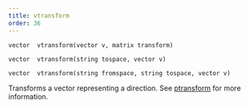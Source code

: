 ```yaml
---
title: vtransform
order: 36
---
```

`vector  vtransform(vector v, matrix transform)`

`vector  vtransform(string tospace, vector v)`

`vector  vtransform(string fromspace, string tospace, vector v)`

Transforms a vector representing a direction. See [ptransform](/en/houdini-vex/transforms-and-space/ptransform "Transforms a vector from one space to another.") for more information.
